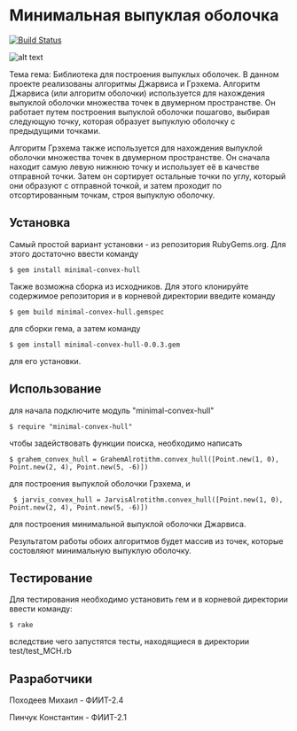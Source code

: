 # Минимальная выпуклая оболочка

[![Build Status](https://travis-ci.org/joemccann/dillinger.svg?branch=master)](https://github.com/MihailPohodeev/Minimal-Convex-Hull_RUBY-GEM/releases/tag/Release)

![alt text](https://habrastorage.org/r/w1560/storage2/b4a/ef3/db1/b4aef3db1d109ec10d88eb6ab03ba6cc.png)

Тема гема: Библиотека для построения выпуклых оболочек. В данном проекте реализованы алгоритмы Джарвиса и Грэхема. Алгоритм Джарвиса (или алгоритм оболочки) используется для нахождения выпуклой оболочки множества точек в двумерном пространстве. Он работает путем построения выпуклой оболочки пошагово, выбирая следующую точку, которая образует выпуклую оболочку с предыдущими точками.

Алгоритм Грэхема также используется для нахождения выпуклой оболочки множества точек в двумерном пространстве. Он сначала находит самую левую нижнюю точку и использует её в качестве отправной точки. Затем он сортирует остальные точки по углу, который они образуют с отправной точкой, и затем проходит по отсортированным точкам, строя выпуклую оболочку.

## Установка

Самый простой вариант установки - из репозитория RubyGems.org. Для этого достаточно ввести команду

    $ gem install minimal-convex-hull

Также возможна сборка из исходников. Для этого клонируйте содержимое репозитория и в корневой директории введите команду 

    $ gem build minimal-convex-hull.gemspec
    
для сборки гема, а затем команду

    $ gem install minimal-convex-hull-0.0.3.gem
    
для его установки.
## Использование
для начала подключите модуль "minimal-convex-hull"

    $ require "minimal-convex-hull"
    
чтобы задействовать функции поиска, необходимо написать
    
    $ grahem_convex_hull = GrahemAlrotithm.convex_hull([Point.new(1, 0), Point.new(2, 4), Point.new(5, -6)])
    
для построения выпуклой оболочки Грэхема, и

     $ jarvis_convex_hull = JarvisAlrotithm.convex_hull([Point.new(1, 0), Point.new(2, 4), Point.new(5, -6)])

для построения минимальной выпуклой оболочки Джарвиса.

Результатом работы обоих алгоритмов будет массив из точек, которые состовляют минимальную выпуклую оболочку.
    
    

## Тестирование

Для тестирования необходимо установить гем и в корневой директории ввести команду:

    $ rake
    
вследствие чего запустятся тесты, находящиеся в директории test/test_MCH.rb

## Разработчики

Походеев Михаил - ФИИТ-2.4

Пинчук Константин - ФИИТ-2.1

